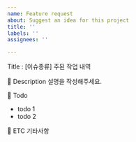 ```yaml
---
name: Feature request
about: Suggest an idea for this project
title: ''
labels: ''
assignees: ''

---
```


Title : [이슈종류] 주된 작업 내역

📑 Description
설명을 작성해주세요.

📝 Todo
- todo 1
- todo 2

📍 ETC
기타사항
